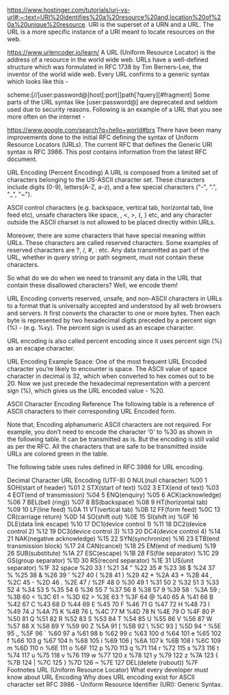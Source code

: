 https://www.hostinger.com/tutorials/uri-vs-url#:~:text=URI%20identifies%20a%20resource%20and,location%20of%20a%20unique%20resource.
URI is the superset of a URN and a URL.
The URL is a more specific instance of a URI meant to locate resources on the web.

https://www.urlencoder.io/learn/
A URL (Uniform Resource Locator) is the address of a resource in the world wide web. URLs have a well-defined structure which was formulated in RFC 1738 by Tim Berners-Lee, the inventor of the world wide web.
Every URL confirms to a generic syntax which looks like this -

scheme:[//[user:password@]host[:port]]path[?query][#fragment]
Some parts of the URL syntax like [user:password@] are deprecated and seldom used due to security reasons. Following is an example of a URL that you see more often on the internet -

https://www.google.com/search?q=hello+world#brs
There have been many improvements done to the initial RFC defining the syntax of Uniform Resource Locators (URLs). The current RFC that defines the Generic URI syntax is RFC 3986. This post contains information from the latest RFC document.

URL Encoding (Percent Encoding)
A URL is composed from a limited set of characters belonging to the US-ASCII character set. These characters include digits (0-9), letters(A-Z, a-z), and a few special characters ("-", ".", "_", "~").

ASCII control characters (e.g. backspace, vertical tab, horizontal tab, line feed etc), unsafe characters like space, \, <, >, {, } etc, and any character outside the ASCII charset is not allowed to be placed directly within URLs.

Moreover, there are some characters that have special meaning within URLs. These characters are called reserved characters. Some examples of reserved characters are ?, /, #, : etc. Any data transmitted as part of the URL, whether in query string or path segment, must not contain these characters.

So what do we do when we need to transmit any data in the URL that contain these disallowed characters? Well, we encode them!

URL Encoding converts reserved, unsafe, and non-ASCII characters in URLs to a format that is universally accepted and understood by all web browsers and servers. It first converts the character to one or more bytes. Then each byte is represented by two hexadecimal digits preceded by a percent sign (%) - (e.g. %xy). The percent sign is used as an escape character.

URL encoding is also called percent encoding since it uses percent sign (%) as an escape character.

URL Encoding Example
Space: One of the most frequent URL Encoded character you’re likely to encounter is space. The ASCII value of space character in decimal is 32, which when converted to hex comes out to be 20. Now we just precede the hexadecimal representation with a percent sign (%), which gives us the URL encoded value - %20.

ASCII Character Encoding Reference
The following table is a reference of ASCII characters to their corresponding URL Encoded form.

Note that, Encoding alphanumeric ASCII characters are not required. For example, you don’t need to encode the character '0' to %30 as shown in the following table. It can be transmitted as is. But the encoding is still valid as per the RFC. All the characters that are safe to be transmitted inside URLs are colored green in the table.

The following table uses rules defined in RFC 3986 for URL encoding.

Decimal	Character	URL Encoding (UTF-8)
0	NUL(null character)	%00
1	SOH(start of header)	%01
2	STX(start of text)	%02
3	ETX(end of text)	%03
4	EOT(end of transmission)	%04
5	ENQ(enquiry)	%05
6	ACK(acknowledge)	%06
7	BEL(bell (ring))	%07
8	BS(backspace)	%08
9	HT(horizontal tab)	%09
10	LF(line feed)	%0A
11	VT(vertical tab)	%0B
12	FF(form feed)	%0C
13	CR(carriage return)	%0D
14	SO(shift out)	%0E
15	SI(shift in)	%0F
16	DLE(data link escape)	%10
17	DC1(device control 1)	%11
18	DC2(device control 2)	%12
19	DC3(device control 3)	%13
20	DC4(device control 4)	%14
21	NAK(negative acknowledge)	%15
22	SYN(synchronize)	%16
23	ETB(end transmission block)	%17
24	CAN(cancel)	%18
25	EM(end of medium)	%19
26	SUB(substitute)	%1A
27	ESC(escape)	%1B
28	FS(file separator)	%1C
29	GS(group separator)	%1D
30	RS(record separator)	%1E
31	US(unit separator)	%1F
32	space	%20
33	!	%21
34	"	%22
35	#	%23
36	$	%24
37	%	%25
38	&	%26
39	'	%27
40	(	%28
41	)	%29
42	*	%2A
43	+	%2B
44	,	%2C
45	-	%2D
46	.	%2E
47	/	%2F
48	0	%30
49	1	%31
50	2	%32
51	3	%33
52	4	%34
53	5	%35
54	6	%36
55	7	%37
56	8	%38
57	9	%39
58	:	%3A
59	;	%3B
60	<	%3C
61	=	%3D
62	>	%3E
63	?	%3F
64	@	%40
65	A	%41
66	B	%42
67	C	%43
68	D	%44
69	E	%45
70	F	%46
71	G	%47
72	H	%48
73	I	%49
74	J	%4A
75	K	%4B
76	L	%4C
77	M	%4D
78	N	%4E
79	O	%4F
80	P	%50
81	Q	%51
82	R	%52
83	S	%53
84	T	%54
85	U	%55
86	V	%56
87	W	%57
88	X	%58
89	Y	%59
90	Z	%5A
91	[	%5B
92	\	%5C
93	]	%5D
94	^	%5E
95	_	%5F
96	`	%60
97	a	%61
98	b	%62
99	c	%63
100	d	%64
101	e	%65
102	f	%66
103	g	%67
104	h	%68
105	i	%69
106	j	%6A
107	k	%6B
108	l	%6C
109	m	%6D
110	n	%6E
111	o	%6F
112	p	%70
113	q	%71
114	r	%72
115	s	%73
116	t	%74
117	u	%75
118	v	%76
119	w	%77
120	x	%78
121	y	%79
122	z	%7A
123	{	%7B
124	|	%7C
125	}	%7D
126	~	%7E
127	DEL(delete (rubout))	%7F
Footnotes
URL (Uniform Resource Locator)
What every developer must know about URL Encoding
Why does URL encoding exist for ASCII character set
RFC 3986 - Uniform Resource Identifier (URI): Generic Syntax.
